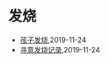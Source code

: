 # 发烧
* [孩子发烧](/medicine/how-to-handle-fever),2019-11-24
* [寻意发烧记录](/xunyi/2019/20191124-have-a-fever),2019-11-24
